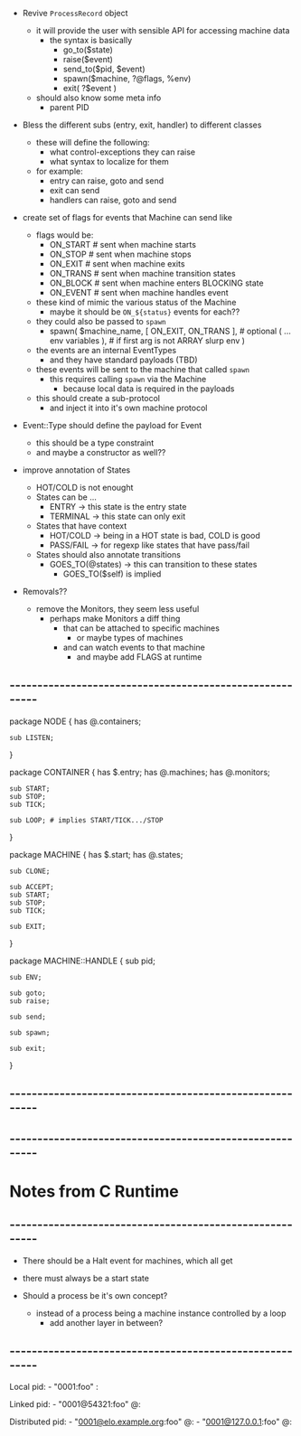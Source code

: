 
- Revive `ProcessRecord` object
    - it will provide the user with sensible API for accessing machine data
        - the syntax is basically
            - go_to($state)
            - raise($event)
            - send_to($pid, $event)
            - spawn($machine, ?@flags, %env)
            - exit( ?$event )
    - should also know some meta info
        - parent PID

- Bless the different subs (entry, exit, handler) to different classes
    - these will define the following:
        - what control-exceptions they can raise
        - what syntax to localize for them
    - for example:
        - entry can raise, goto and send
        - exit can send
        - handlers can raise, goto and send

- create set of flags for events that Machine can send like
    - flags would be:
        - ON_START # sent when machine starts
        - ON_STOP  # sent when machine stops
        - ON_EXIT  # sent when machine exits
        - ON_TRANS # sent when machine transition states
        - ON_BLOCK # sent when machine enters BLOCKING state
        - ON_EVENT # sent when machine handles event
    - these kind of mimic the various status of the Machine
        - maybe it should be `ON_${status}` events for each??
    - they could also be passed to `spawn`
        - spawn(
            $machine_name,
            [ ON_EXIT, ON_TRANS ], # optional
            ( ... env variables ), # if first arg is not ARRAY slurp env
        )
    - the events are an internal EventTypes
        - and they have standard payloads (TBD)
    - these events will be sent to the machine that called `spawn`
        - this requires calling `spawn` via the Machine
            - because local data is required in the payloads
    - this should create a sub-protocol
        - and inject it into it's own machine protocol

- Event::Type should define the payload for Event
    - this should be a type constraint
    - and maybe a constructor as well??

- improve annotation of States
    - HOT/COLD is not enought
    - States can be ...
        - ENTRY    -> this state is the entry state
        - TERMINAL -> this state can only exit
    - States that have context
        - HOT/COLD  -> being in a HOT state is bad, COLD is good
        - PASS/FAIL -> for regexp like states that have pass/fail
    - States should also annotate transitions
        - GOES_TO(@states) -> this can transition to these states
            - GOES_TO($self) is implied

- Removals??
    - remove the Monitors, they seem less useful
        - perhaps make Monitors a diff thing
            - that can be attached to specific machines
                - or maybe types of machines
            - and can watch events to that machine
                - and maybe add FLAGS at runtime

## --------------------------------------------------------

package NODE {
    has @.containers;

    sub LISTEN;
}

package CONTAINER {
    has $.entry;
    has @.machines;
    has @.monitors;

    sub START;
    sub STOP;
    sub TICK;

    sub LOOP; # implies START/TICK.../STOP
}

package MACHINE {
    has $.start;
    has @.states;

    sub CLONE;

    sub ACCEPT;
    sub START;
    sub STOP;
    sub TICK;

    sub EXIT;
}

package MACHINE::HANDLE {
    sub pid;

    sub ENV;

    sub goto;
    sub raise;

    sub send;

    sub spawn;

    sub exit;
}








## --------------------------------------------------------
## --------------------------------------------------------


# Notes from C Runtime
## --------------------------------------------------------


- There should be a Halt event for machines, which all get
- there must always be a start state


- Should a process be it's own concept?
    - instead of a process being a machine instance controlled by a loop
        - add another layer in between?


## --------------------------------------------------------


Local pid:
    - "0001:foo" <PID-ID>:<name>

Linked pid:
    - "0001@54321:foo" <PID-ID>@<OS-PID>:<name>

Distributed pid:
    - "0001@elo.example.org:foo" <PID-ID>@<hostname>:<name>
    - "0001@127.0.0.1:foo"       <PID-ID>@<localhost>:<name>
